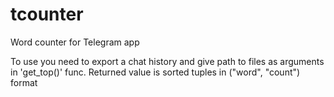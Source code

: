 # tcounter
Word counter for Telegram app

To use you need to export a chat history and give path to files as arguments in 'get_top()' func.
Returned value is sorted tuples in ("word", "count") format
